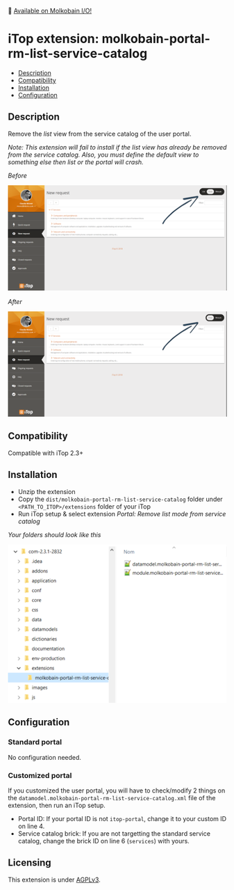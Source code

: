 👋 [Available on Molkobain I/O!](https://www.molkobain.com/product/remove-list-service-catalog/)

# iTop extension: molkobain-portal-rm-list-service-catalog
* [Description](#description)
* [Compatibility](#compatibility)
* [Installation](#installation)
* [Configuration](#configuration)

## Description
Remove the *list* view from the service catalog of the user portal.

*Note: This extension will fail to install if the list view has already be removed from the service catalog. Also, you must define the default view to something else then list or the portal will crash.*

*Before*

![Description decoration](https://raw.githubusercontent.com/Molkobain/itop-portal-rm-list-service-catalog/master/docs/mprlsc-service-catalog-before.PNG)

*After*

![Description decoration](https://raw.githubusercontent.com/Molkobain/itop-portal-rm-list-service-catalog/master/docs/mprlsc-service-catalog-after.PNG)

## Compatibility
Compatible with iTop 2.3+

## Installation
* Unzip the extension
* Copy the ``dist/molkobain-portal-rm-list-service-catalog`` folder under ``<PATH_TO_ITOP>/extensions`` folder of your iTop
* Run iTop setup & select extension *Portal: Remove list mode from service catalog*

*Your folders should look like this*

![Extensions folder](https://raw.githubusercontent.com/Molkobain/itop-portal-rm-list-service-catalog/master/docs/mprlsc-install.PNG)

## Configuration
### Standard portal
No configuration needed.

### Customized portal
If you customized the user portal, you will have to check/modify 2 things on the ``datamodel.molkobain-portal-rm-list-service-catalog.xml`` file of the extension, then run an iTop setup.
* Portal ID: If your portal ID is not ``itop-portal``, change it to your custom ID on line 4.
* Service catalog brick: If you are not targetting the standard service catalog, change the brick ID on line 6 (``services``) with yours.

## Licensing
This extension is under [AGPLv3](https://en.wikipedia.org/wiki/GNU_Affero_General_Public_License).
